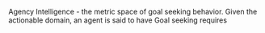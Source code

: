 

Agency 
Intelligence - the metric space of goal seeking behavior. Given the actionable domain, an agent is said to have 
Goal seeking requires 


